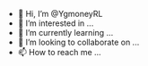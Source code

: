 - 👋 Hi, I’m @YgmoneyRL
- 👀 I’m interested in ...
- 🌱 I’m currently learning ...
- 💞️ I’m looking to collaborate on ...
- 📫 How to reach me ...

<!---
YgmoneyRL/YgmoneyRL is a ✨ special ✨ repository because its `README.md` (this file) appears on your GitHub profile.
You can click the Preview link to take a look at your changes.
--->
